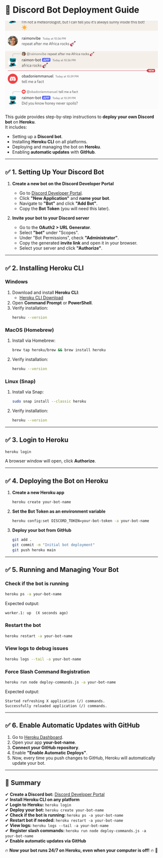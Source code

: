 # 🚀 Discord Bot Deployment Guide

![Discord Bot](discord.png)

This guide provides step-by-step instructions to **deploy your own Discord bot** on **Heroku**.  
It includes:
- Setting up a **Discord bot**.
- Installing **Heroku CLI** on all platforms.
- Deploying and managing the bot on **Heroku**.
- Enabling **automatic updates** with **GitHub**.

---

## ✅ 1. Setting Up Your Discord Bot
1. **Create a new bot on the Discord Developer Portal**  
   - Go to [Discord Developer Portal](https://discord.com/developers/applications).
   - Click **"New Application"** and **name your bot**.
   - Navigate to **"Bot"** and click **"Add Bot"**.
   - Copy the **Bot Token** (you will need this later).

2. **Invite your bot to your Discord server**  
   - Go to the **OAuth2 > URL Generator**.
   - Select **"bot"** under "Scopes".
   - Under "Bot Permissions", check **"Administrator"**.
   - Copy the generated **invite link** and open it in your browser.
   - Select your server and click **"Authorize"**.

---

## ✅ 2. Installing Heroku CLI
### **Windows**
1. Download and install **Heroku CLI**:  
   - [Heroku CLI Download](https://devcenter.heroku.com/articles/heroku-cli#download-and-install)
2. Open **Command Prompt** or **PowerShell**.
3. Verify installation:
   ```sh
   heroku --version
   ```

### **MacOS (Homebrew)**
1. Install via Homebrew:
   ```sh
   brew tap heroku/brew && brew install heroku
   ```
2. Verify installation:
   ```sh
   heroku --version
   ```

### **Linux (Snap)**
1. Install via Snap:
   ```sh
   sudo snap install --classic heroku
   ```
2. Verify installation:
   ```sh
   heroku --version
   ```

---

## ✅ 3. Login to Heroku
```sh
heroku login
```
A browser window will open, click **Authorize**.

---

## ✅ 4. Deploying the Bot on Heroku
1. **Create a new Heroku app**
   ```sh
   heroku create your-bot-name
   ```
2. **Set the Bot Token as an environment variable**
   ```sh
   heroku config:set DISCORD_TOKEN=your-bot-token -a your-bot-name
   ```
3. **Deploy your bot from GitHub**
   ```sh
   git add .
   git commit -m "Initial bot deployment"
   git push heroku main
   ```

---

## ✅ 5. Running and Managing Your Bot
### **Check if the bot is running**
```sh
heroku ps -a your-bot-name
```
Expected output:
```
worker.1: up  (X seconds ago)
```

### **Restart the bot**
```sh
heroku restart -a your-bot-name
```

### **View logs to debug issues**
```sh
heroku logs --tail -a your-bot-name
```

### **Force Slash Command Registration**
```sh
heroku run node deploy-commands.js -a your-bot-name
```
Expected output:
```
Started refreshing X application (/) commands.
Successfully reloaded application (/) commands.
```

---

## ✅ 6. Enable Automatic Updates with GitHub
1. Go to [Heroku Dashboard](https://dashboard.heroku.com/).
2. Open your app **your-bot-name**.
3. **Connect your GitHub repository**.
4. Enable **"Enable Automatic Deploys"**.
5. Now, every time you push changes to GitHub, Heroku will automatically update your bot.

---

## 🚀 Summary
✔ **Create a Discord bot:** [Discord Developer Portal](https://discord.com/developers/applications)  
✔ **Install Heroku CLI on any platform**  
✔ **Login to Heroku:** `heroku login`  
✔ **Deploy your bot:** `heroku create your-bot-name`  
✔ **Check if the bot is running:** `heroku ps -a your-bot-name`  
✔ **Restart bot if needed:** `heroku restart -a your-bot-name`  
✔ **View logs:** `heroku logs --tail -a your-bot-name`  
✔ **Register slash commands:** `heroku run node deploy-commands.js -a your-bot-name`  
✔ **Enable automatic updates via GitHub**  

🔥 **Now your bot runs 24/7 on Heroku, even when your computer is off!** 🔥 🚀
